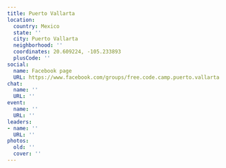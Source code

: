```yaml
---
title: Puerto Vallarta
location:
  country: Mexico
  state: ''
  city: Puerto Vallarta
  neighborhood: ''
  coordinates: 20.609224, -105.233893
  plusCode: ''
social:
  name: Facebook page
  URL: https://www.facebook.com/groups/free.code.camp.puerto.vallarta
chat:
  name: ''
  URL: ''
event:
  name: ''
  URL: ''
leaders:
- name: ''
  URL: ''
photos:
  old: ''
  cover: ''
---
```

